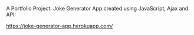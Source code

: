 A Portfolio Project. Joke Generator App created using JavaScript, Ajax and API:

https://joke-generator-app.herokuapp.com/
